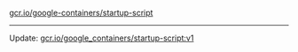 [gcr.io/google-containers/startup-script](https://hub.docker.com/r/cruse/startup-script/tags/) 

----
Update: [gcr.io/google_containers/startup-script:v1](https://hub.docker.com/r/cruse/startup-script/tags/)

